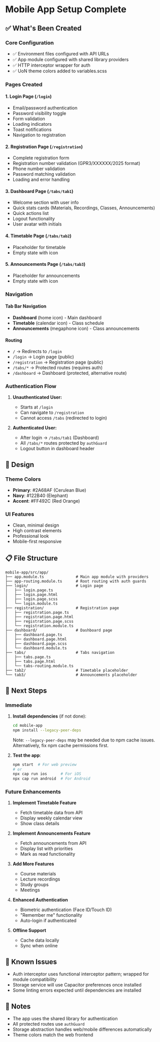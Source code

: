 # Mobile App Setup Complete

## ✅ What's Been Created

### Core Configuration
- ✅ Environment files configured with API URLs
- ✅ App module configured with shared library providers
- ✅ HTTP interceptor wrapper for auth
- ✅ UoN theme colors added to variables.scss

### Pages Created

#### 1. Login Page (`/login`)
- Email/password authentication
- Password visibility toggle
- Form validation
- Loading indicators
- Toast notifications
- Navigation to registration

#### 2. Registration Page (`/registration`)
- Complete registration form
- Registration number validation (GPR3/XXXXXX/2025 format)
- Phone number validation
- Password matching validation
- Loading and error handling

#### 3. Dashboard Page (`/tabs/tab1`)
- Welcome section with user info
- Quick stats cards (Materials, Recordings, Classes, Announcements)
- Quick actions list
- Logout functionality
- User avatar with initials

#### 4. Timetable Page (`/tabs/tab2`)
- Placeholder for timetable
- Empty state with icon

#### 5. Announcements Page (`/tabs/tab3`)
- Placeholder for announcements
- Empty state with icon

### Navigation

#### Tab Bar Navigation
- **Dashboard** (home icon) - Main dashboard
- **Timetable** (calendar icon) - Class schedule
- **Announcements** (megaphone icon) - Class announcements

#### Routing
- `/` → Redirects to `/login`
- `/login` → Login page (public)
- `/registration` → Registration page (public)
- `/tabs/*` → Protected routes (requires auth)
- `/dashboard` → Dashboard (protected, alternative route)

### Authentication Flow

1. **Unauthenticated User:**
   - Starts at `/login`
   - Can navigate to `/registration`
   - Cannot access `/tabs` (redirected to login)

2. **Authenticated User:**
   - After login → `/tabs/tab1` (Dashboard)
   - All `/tabs/*` routes protected by `authGuard`
   - Logout button in dashboard header

## 🎨 Design

### Theme Colors
- **Primary**: #2A68AF (Cerulean Blue)
- **Navy**: #122B40 (Elephant)
- **Accent**: #FF492C (Red Orange)

### UI Features
- Clean, minimal design
- High contrast elements
- Professional look
- Mobile-first responsive

## 📋 File Structure

```
mobile-app/src/app/
├── app.module.ts              # Main app module with providers
├── app-routing.module.ts      # Root routing with auth guards
├── login/                     # Login page
│   ├── login.page.ts
│   ├── login.page.html
│   ├── login.page.scss
│   └── login.module.ts
├── registration/              # Registration page
│   ├── registration.page.ts
│   ├── registration.page.html
│   ├── registration.page.scss
│   └── registration.module.ts
├── dashboard/                 # Dashboard page
│   ├── dashboard.page.ts
│   ├── dashboard.page.html
│   ├── dashboard.page.scss
│   └── dashboard.module.ts
├── tabs/                      # Tabs navigation
│   ├── tabs.page.ts
│   ├── tabs.page.html
│   └── tabs-routing.module.ts
├── tab2/                      # Timetable placeholder
└── tab3/                      # Announcements placeholder
```

## 🔧 Next Steps

### Immediate
1. **Install dependencies** (if not done):
   ```bash
   cd mobile-app
   npm install --legacy-peer-deps
   ```

   Note: `--legacy-peer-deps` may be needed due to npm cache issues. Alternatively, fix npm cache permissions first.

3. **Test the app**:
   ```bash
   npm start  # For web preview
   # or
   npx cap run ios      # For iOS
   npx cap run android  # For Android
   ```

### Future Enhancements

1. **Implement Timetable Feature**
   - Fetch timetable data from API
   - Display weekly calendar view
   - Show class details

2. **Implement Announcements Feature**
   - Fetch announcements from API
   - Display list with priorities
   - Mark as read functionality

3. **Add More Features**
   - Course materials
   - Lecture recordings
   - Study groups
   - Meetings

4. **Enhanced Authentication**
   - Biometric authentication (Face ID/Touch ID)
   - "Remember me" functionality
   - Auto-login if authenticated

5. **Offline Support**
   - Cache data locally
   - Sync when online

## 🐛 Known Issues

- Auth interceptor uses functional interceptor pattern; wrapped for module compatibility
- Storage service will use Capacitor preferences once installed
- Some linting errors expected until dependencies are installed

## 📝 Notes

- The app uses the shared library for authentication
- All protected routes use `authGuard`
- Storage abstraction handles web/mobile differences automatically
- Theme colors match the web frontend


